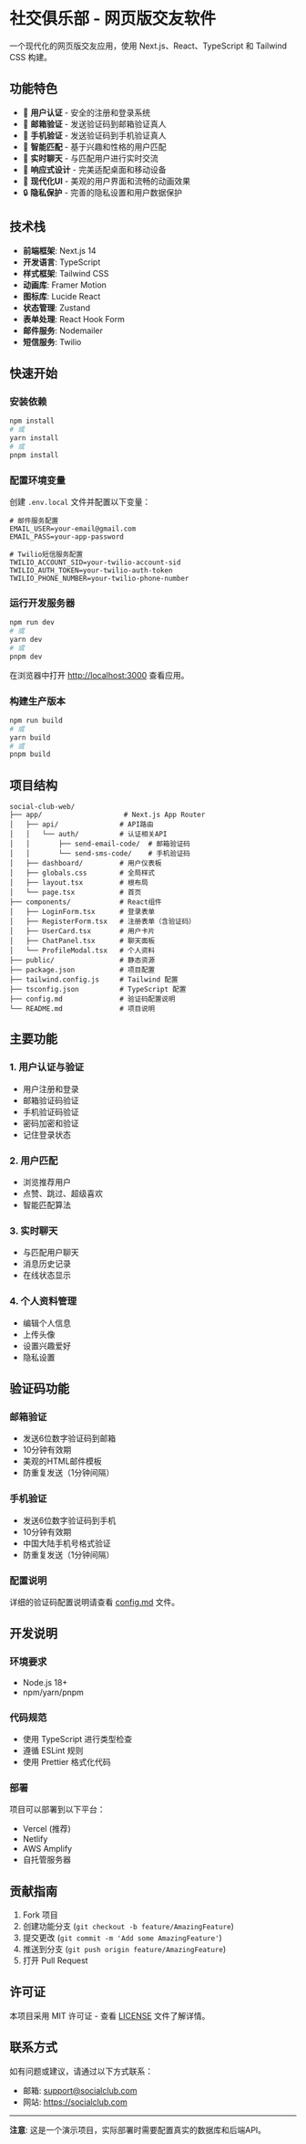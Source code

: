# 社交俱乐部 - 网页版交友软件

一个现代化的网页版交友应用，使用 Next.js、React、TypeScript 和 Tailwind CSS 构建。

## 功能特色

- 🔐 **用户认证** - 安全的注册和登录系统
- 📧 **邮箱验证** - 发送验证码到邮箱验证真人
- 📱 **手机验证** - 发送验证码到手机验证真人
- 👥 **智能匹配** - 基于兴趣和性格的用户匹配
- 💬 **实时聊天** - 与匹配用户进行实时交流
- 📱 **响应式设计** - 完美适配桌面和移动设备
- 🎨 **现代化UI** - 美观的用户界面和流畅的动画效果
- 🔒 **隐私保护** - 完善的隐私设置和用户数据保护

## 技术栈

- **前端框架**: Next.js 14
- **开发语言**: TypeScript
- **样式框架**: Tailwind CSS
- **动画库**: Framer Motion
- **图标库**: Lucide React
- **状态管理**: Zustand
- **表单处理**: React Hook Form
- **邮件服务**: Nodemailer
- **短信服务**: Twilio

## 快速开始

### 安装依赖

```bash
npm install
# 或
yarn install
# 或
pnpm install
```

### 配置环境变量

创建 `.env.local` 文件并配置以下变量：

```env
# 邮件服务配置
EMAIL_USER=your-email@gmail.com
EMAIL_PASS=your-app-password

# Twilio短信服务配置
TWILIO_ACCOUNT_SID=your-twilio-account-sid
TWILIO_AUTH_TOKEN=your-twilio-auth-token
TWILIO_PHONE_NUMBER=your-twilio-phone-number
```

### 运行开发服务器

```bash
npm run dev
# 或
yarn dev
# 或
pnpm dev
```

在浏览器中打开 [http://localhost:3000](http://localhost:3000) 查看应用。

### 构建生产版本

```bash
npm run build
# 或
yarn build
# 或
pnpm build
```

## 项目结构

```
social-club-web/
├── app/                    # Next.js App Router
│   ├── api/               # API路由
│   │   └── auth/          # 认证相关API
│   │       ├── send-email-code/  # 邮箱验证码
│   │       └── send-sms-code/    # 手机验证码
│   ├── dashboard/         # 用户仪表板
│   ├── globals.css        # 全局样式
│   ├── layout.tsx         # 根布局
│   └── page.tsx           # 首页
├── components/            # React组件
│   ├── LoginForm.tsx      # 登录表单
│   ├── RegisterForm.tsx   # 注册表单（含验证码）
│   ├── UserCard.tsx       # 用户卡片
│   ├── ChatPanel.tsx      # 聊天面板
│   └── ProfileModal.tsx   # 个人资料
├── public/                # 静态资源
├── package.json           # 项目配置
├── tailwind.config.js     # Tailwind 配置
├── tsconfig.json          # TypeScript 配置
├── config.md              # 验证码配置说明
└── README.md              # 项目说明
```

## 主要功能

### 1. 用户认证与验证
- 用户注册和登录
- 邮箱验证码验证
- 手机验证码验证
- 密码加密和验证
- 记住登录状态

### 2. 用户匹配
- 浏览推荐用户
- 点赞、跳过、超级喜欢
- 智能匹配算法

### 3. 实时聊天
- 与匹配用户聊天
- 消息历史记录
- 在线状态显示

### 4. 个人资料管理
- 编辑个人信息
- 上传头像
- 设置兴趣爱好
- 隐私设置

## 验证码功能

### 邮箱验证
- 发送6位数字验证码到邮箱
- 10分钟有效期
- 美观的HTML邮件模板
- 防重复发送（1分钟间隔）

### 手机验证
- 发送6位数字验证码到手机
- 10分钟有效期
- 中国大陆手机号格式验证
- 防重复发送（1分钟间隔）

### 配置说明
详细的验证码配置说明请查看 [config.md](./config.md) 文件。

## 开发说明

### 环境要求
- Node.js 18+ 
- npm/yarn/pnpm

### 代码规范
- 使用 TypeScript 进行类型检查
- 遵循 ESLint 规则
- 使用 Prettier 格式化代码

### 部署
项目可以部署到以下平台：
- Vercel (推荐)
- Netlify
- AWS Amplify
- 自托管服务器

## 贡献指南

1. Fork 项目
2. 创建功能分支 (`git checkout -b feature/AmazingFeature`)
3. 提交更改 (`git commit -m 'Add some AmazingFeature'`)
4. 推送到分支 (`git push origin feature/AmazingFeature`)
5. 打开 Pull Request

## 许可证

本项目采用 MIT 许可证 - 查看 [LICENSE](LICENSE) 文件了解详情。

## 联系方式

如有问题或建议，请通过以下方式联系：
- 邮箱: support@socialclub.com
- 网站: https://socialclub.com

---

**注意**: 这是一个演示项目，实际部署时需要配置真实的数据库和后端API。 